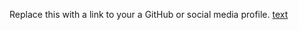 Replace this with a link to your a GitHub or social media profile.
 [text](https://ramasamy08.github.io/markdown-portfolio/)

